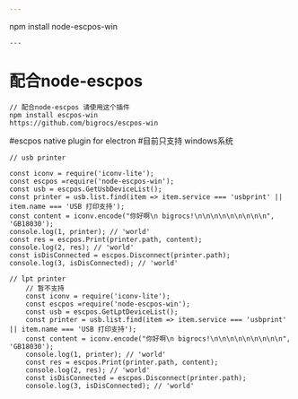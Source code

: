 ```yaml
---
```
npm install node-escpos-win
```
---
```

# 配合node-escpos 
```
// 配合node-escpos 请使用这个插件
npm install escpos-win
https://github.com/bigrocs/escpos-win
```
#escpos native plugin for electron
#目前只支持 windows系统

```
// usb printer
```
    const iconv = require('iconv-lite');
    const escpos =require('node-escpos-win');
    const usb = escpos.GetUsbDeviceList();
    const printer = usb.list.find(item => item.service === 'usbprint' || item.name === 'USB 打印支持');
    const content = iconv.encode("你好啊\n bigrocs!\n\n\n\n\n\n\n\n\n", 'GB18030');
    console.log(1, printer); // 'world'
    const res = escpos.Print(printer.path, content);
    console.log(2, res); // 'world'
    const isDisConnected = escpos.Disconnect(printer.path);
    console.log(3, isDisConnected); // 'world'

```
// lpt printer
    // 暂不支持
    const iconv = require('iconv-lite');
    const escpos =require('node-escpos-win');
    const usb = escpos.GetLptDeviceList();
    const printer = usb.list.find(item => item.service === 'usbprint' || item.name === 'USB 打印支持');
    const content = iconv.encode("你好啊\n bigrocs!\n\n\n\n\n\n\n\n\n", 'GB18030');
    console.log(1, printer); // 'world'
    const res = escpos.Print(printer.path, content);
    console.log(2, res); // 'world'
    const isDisConnected = escpos.Disconnect(printer.path);
    console.log(3, isDisConnected); // 'world'
```
